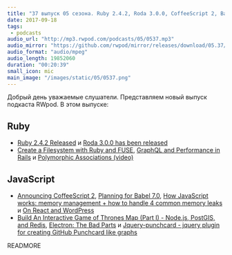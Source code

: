 ```yaml
---
title: "37 выпуск 05 сезона. Ruby 2.4.2, Roda 3.0.0, CoffeeScript 2, Babel 7.0, GraphQL and Performance in Rails и прочее"
date: 2017-09-18
tags:
 - podcasts
audio_url: "http://mp3.rwpod.com/podcasts/05/0537.mp3"
audio_mirror: "https://github.com/rwpod/mirror/releases/download/05.37/0537.mp3"
audio_format: "audio/mpeg"
audio_length: 19852060
duration: "00:20:39"
small_icon: mic
main_image: "/images/static/05/0537.png"
---
```


Добрый день уважаемые слушатели. Представляем новый выпуск подкаста RWpod. В этом выпуске:

## Ruby

 - [Ruby 2.4.2 Released](https://www.ruby-lang.org/en/news/2017/09/14/ruby-2-4-2-released/) и [Roda 3.0.0 has been released](https://groups.google.com/forum/#!topic/ruby-roda/YqFyGx7Pirw)
 - [Create a Filesystem with Ruby and FUSE](https://www.learnwithdaniel.com/2017/04/file-systems-ruby-fuse/), [GraphQL and Performance in Rails](https://blog.codeship.com/graphql-and-performance-in-rails/) и [Polymorphic Associations (video)](https://www.driftingruby.com/episodes/polymorphic-associations)

## JavaScript

 - [Announcing CoffeeScript 2](http://coffeescript.org/announcing-coffeescript-2/), [Planning for Babel 7.0](https://babeljs.io/blog/2017/09/12/planning-for-7.0), [How JavaScript works: memory management + how to handle 4 common memory leaks](https://blog.sessionstack.com/how-javascript-works-memory-management-how-to-handle-4-common-memory-leaks-3f28b94cfbec) и [On React and WordPress](https://ma.tt/2017/09/on-react-and-wordpress/)
 - [Build An Interactive Game of Thrones Map (Part I) - Node.js, PostGIS, and Redis](https://blog.patricktriest.com/game-of-thrones-map-node-postgres-redis/), [Electron: The Bad Parts](https://hackernoon.com/electron-the-bad-parts-2b710c491547) и [Jquery-punchcard - jquery plugin for creating GitHub Punchcard like graphs](https://github.com/melenaos/jquery-punchcard)

READMORE
